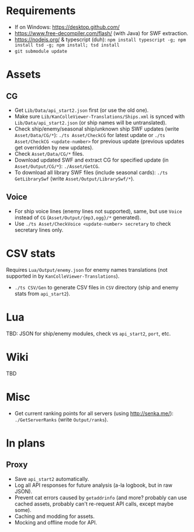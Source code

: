 # Requirements

* If on Windows: https://desktop.github.com/
* https://www.free-decompiler.com/flash/ (with Java) for SWF extraction.
* https://nodejs.org/ & typescript (duh): `npm install typescript -g; npm install tsd -g; npm install; tsd install`
* `git submodule update`

# Assets

## CG

* Get `Lib/Data/api_start2.json` first (or use the old one).
* Make sure `Lib/KanColleViewer-Translations/Ships.xml` is synced with `Lib/Data/api_start2.json` (or ship names will be untranslated).
* Check ship/enemy/seasonal ship/unknown ship SWF updates (write `Asset/Data/CG/*`): `./ts Asset/CheckCG` for latest update or `./ts Asset/CheckCG <update-number>` for previous update (previous updates get overridden by new updates).
* Check `Asset/Data/CG/*` files.
* Download updated SWF and extract CG for specified update (in `Asset/Output/CG/*`): `./Asset/GetCG`.
* To download all library SWF files (include seasonal cards): `./ts GetLibrarySwf` (write `Asset/Output/LibrarySwf/*`).

## Voice

* For ship voice lines (enemy lines not supported), same, but use `Voice` instead of `CG` (`Asset/Output/{mp3,ogg}/*` generated).
* Use `./ts Asset/CheckVoice <update-number> secretary` to check secretary lines only.

# CSV stats

Requires `Lua/Output/enemy.json` for enemy names translations (not supported in by `KanColleViewer-Translations`).

* `./ts CSV/Gen` to generate CSV files in `CSV` directory (ship and enemy stats from `api_start2`).

# Lua

TBD: JSON for ship/enemy modules, check vs `api_start2`, `port`, etc.

# Wiki

TBD

# Misc

* Get current ranking points for all servers (using http://senka.me/): `./GetServerRanks` (write `Output/ranks`).

# In plans

## Proxy

* Save `api_start2` automatically.
* Log all API responses for future analysis (a-la logbook, but in raw JSON).
* Prevent cat errors caused by `getaddrinfo` (and more? probably can use cached assets, probably can't re-request API calls, except maybe some).
* Caching and modding for assets.
* Mocking and offline mode for API.
